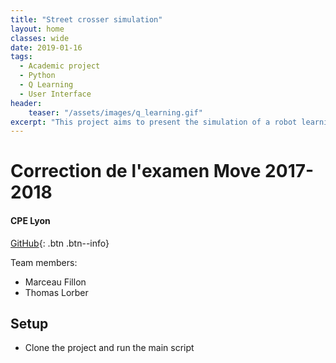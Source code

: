```yaml
---
title: "Street crosser simulation"
layout: home
classes: wide
date: 2019-01-16
tags:
  - Academic project
  - Python
  - Q Learning
  - User Interface
header:
    teaser: "/assets/images/q_learning.gif"
excerpt: "This project aims to present the simulation of a robot learning how to cross a road with multiple roads."
---
```



# Correction de l'examen Move 2017-2018
#### CPE Lyon

[GitHub](https://github.com/MarceauFillon/StreetCrosserPython){: .btn .btn--info}

Team members:
- Marceau Fillon
- Thomas Lorber

## Setup
- Clone the project and run the main script

